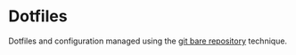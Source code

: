 # Dotfiles
Dotfiles and configuration managed using the [git bare repository](https://www.atlassian.com/git/tutorials/dotfiles) technique.
